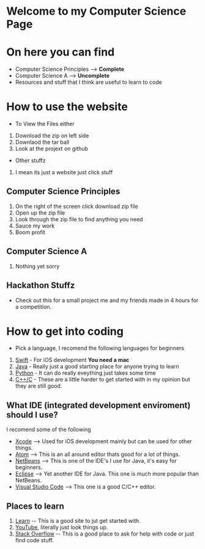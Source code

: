 # Welcome to my Computer Science Page

# On here you can find
- Computer Science Principles --> **Complete**
- Computer Science A --> **Uncomplete**
- Resources and stuff that I think are useful to learn to code

# How to use the website
- To View the Files either 
1. Download the zip on left side
2. Downlaod the tar ball
3. Look at the projext on github
- Other stuffz
1. I mean its just a website just click stuff

## Computer Science Principles
1. On the right of the screen click download zip file
2. Open up the zip file
3. Look through the zip file to find anything you need
4. Sauce my work
5. Boom profit

## Computer Science A
1. Nothing yet sorry

## Hackathon Stuffz
- Check out this for a small project me and my friends made in 4 hours for a competition.

# How to get into coding
- Pick a language, I recomend the following languages for beginners
1. [Swift](https://developer.apple.com/swift/) - For iOS development **You need a mac**
2. [Java](https://www.java.com/en/) - Really just a good starting place for anyone trying to learn
3. [Python](https://www.python.org) - It can do really eveything just takes some time
4. [C++/C](https://en.wikipedia.org/wiki/C_(programming_language)) - These are a little harder to get started with in my opinion but they are still good.

## What IDE (integrated development enviroment) should I use?
I recomend some of the following
- [Xcode](https://developer.apple.com/xcode/) --> Used for iOS development mainly but can be used for other things. 
- [Atom](https://atom.io) --> This is an all around editor thats good for a lot of things. 
- [NetBeans](https://netbeans.org) --> This is one of the IDE's I use for Java, it's easy for beginners. 
- [Eclipse](https://www.eclipse.org) --> Yet another IDE for Java. This one is much more popular than NetBeans. 
- [Visual Studio Code](https://code.visualstudio.com) --> This one is a good C/C++ editor.

## Places to learn
1. [Learn](https://www.learnpython.org) -- This is a good site to jut get started with.
2. [YouTube](https://www.youtube.com), literally just look things up.
3. [Stack Overflow](https://stackoverflow.com) -- This is a good place to ask for help with code or just find code stuff.


